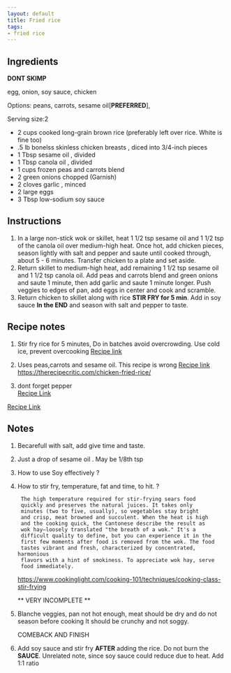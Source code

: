 ```yaml
---
layout: default
title: Fried rice
tags:
- fried rice
---
```


## Ingredients

**DONT SKIMP**

egg, onion, soy sauce, chicken

Options: peans, carrots, sesame oil[**PREFERRED**],

Serving size:2

- 2 cups cooked long-grain brown rice (preferably left over rice. White is fine too)
- .5 lb bonelss skinless chicken breasts , diced into 3/4-inch pieces
- 1 Tbsp sesame oil , divided
- 1 Tbsp canola oil , divided
- 1 cups frozen peas and carrots blend
- 2 green onions chopped (Garnish)
- 2 cloves garlic , minced
- 2 large eggs
- 3 Tbsp low-sodium soy sauce

## Instructions

1. In a large non-stick wok or skillet, heat 1 1/2 tsp sesame oil and 1 1/2 tsp of the canola oil over medium-high heat.
 Once hot, add chicken pieces, season lightly with salt and pepper and saute until cooked through, about 5 - 6 minutes.
  Transfer chicken to a plate and set aside.
2. Return skillet to medium-high heat, add remaining 1 1/2 tsp sesame oil and 1 1/2 tsp canola oil. 
Add peas and carrots blend and green onions and saute 1 minute, then add garlic and saute 1 minute longer.
Push veggies to edges of pan, add eggs in center and cook and scramble.
3. Return chicken to skillet along with rice **STIR FRY for 5 min**. Add in soy sauce **In the END** and season with salt and pepper to taste. 
## Recipe notes

1. Stir fry rice for 5 minutes, Do in batches avoid overcrowding. Use cold ice, prevent overcooking 
[Recipe link](https://www.allrecipes.com/recipe/16954/chinese-chicken-fried-rice-ii/)
    
2. Uses peas,carrots and sesame oil. This recipe is wrong
[Recipe link](https://therecipecritic.com/chicken-fried-rice/)
        https://therecipecritic.com/chicken-fried-rice/
        
3. dont forget pepper              
[Recipe Link](https://www.cookingclassy.com/chicken-fried-rice/)
        
[Recipe Link](https://www.averiecooks.com/easy-better-takeout-chicken-fried-rice/)

## Notes

1. Becarefull with salt, add give time and taste.

2. Just a drop of sesame oil . May be 1/8th tsp

3. How to use Soy effectively ?

4. How to stir fry, temperature, fat and time, to hit. ?

        The high temperature required for stir-frying sears food 
        quickly and preserves the natural juices. It takes only 
        minutes (two to five, usually), so vegetables stay bright 
        and crisp, meat browned and succulent. When the heat is high
        and the cooking quick, the Cantonese describe the result as
        wok hay―loosely translated "the breath of a wok." It's a
        difficult quality to define, but you can experience it in the
        first few moments after food is removed from the wok. The food
        tastes vibrant and fresh, characterized by concentrated, harmonious
        flavors with a hint of smokiness. To appreciate wok hay, serve 
        food immediately.

    https://www.cookinglight.com/cooking-101/techniques/cooking-class-stir-frying 

    ** VERY INCOMPLETE **
1. Blanche veggies, pan not hot enough, meat should be dry and do not season before cooking
It should be crunchy and not soggy. 


    COMEBACK AND FINISH 
5. Add soy sauce and stir fry **AFTER** adding the rice. Do not burn the **SAUCE**.
    Unrelated note, since soy sauce could reduce due to heat. Add 1:1 ratio 
    
